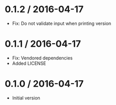 
0.1.2 / 2016-04-17
==================

  * Fix: Do not validate input when printing version

0.1.1 / 2016-04-17
==================

  * Fix: Vendored dependencies
  * Added LICENSE

0.1.0 / 2016-04-17
==================

  * Initial version
